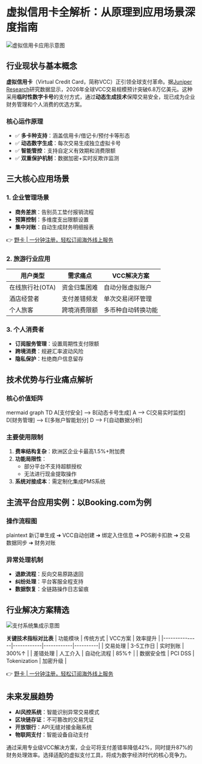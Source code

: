 # 虚拟信用卡全解析：从原理到应用场景深度指南

![虚拟信用卡应用示意图](https://bbtdd.com/wp-content/uploads/img/32590299941640.webp "虚拟信用卡类型示意图")

## 行业现状与基本概念

**虚拟信用卡**（Virtual Credit Card，简称VCC）正引领全球支付革命。据[Juniper Research](https://www.juniperresearch.com/resources/infographics/virtual-cards-market-statistics-2023-2028/)研究数据显示，2026年全球VCC交易规模预计突破6.8万亿美元。这种采用**临时性数字卡号**的支付方式，通过**动态生成技术**保障交易安全，现已成为企业财务管理和个人消费的优选方案。

### 核心运作原理
- ✅ **多卡种支持**：涵盖信用卡/借记卡/预付卡等形态
- ✅ **动态数字生成**：每次交易生成独立虚拟卡号
- ✅ **智能管控**：支持自定义有效期和消费限额
- ✅ **双重保护机制**：数据加密+实时反欺诈监测

## 三大核心应用场景

### 1. 企业管理场景
- **商务差旅**：告别员工垫付报销流程
- **预算控制**：多维度支出限额设置
- **集中对账**：自动生成财务明细报表

👉 [野卡 | 一分钟注册，轻松订阅海外线上服务](https://bbtdd.com/yeka)

### 2. 旅游行业应用
| 用户类型       | 需求痛点                   | VCC解决方案               |
|----------------|---------------------------|---------------------------|
| 在线旅行社(OTA) | 资金归集困难               | 自动分账虚拟账户           |
| 酒店经营者      | 支付差错频发              | 单次交易闭环管理           |
| 个人旅客        | 跨境消费限额              | 多币种自动转换功能         |

### 3. 个人消费者
- **订阅服务管理**：设置周期性支付限额
- **跨境消费**：规避汇率波动风险
- **隐私保护**：杜绝商户信息留存

## 技术优势与行业痛点解析

### 核心价值矩阵
mermaid
graph TD
A[支付安全] --> B[动态卡号生成]
A --> C[交易实时监控]
D[财务管理] --> E[多账户智能划分]
D --> F[自动数据分析]


### 主要使用限制
1. **费率结构复杂**：欧洲区企业卡最高1.5%+附加费
2. **功能局限性**：
   - 部分平台不支持超额授权
   - 无法进行现金提取操作
3. **系统对接成本**：需定制化集成PMS系统

## 主流平台应用实例：以Booking.com为例

### 操作流程图
plaintext
新订单生成 ➔ VCC自动创建 ➔ 绑定入住信息 ➔ POS刷卡扣款 ➔ 交易数据同步 ➔ 财务对账


### 异常处理机制
- **退款流程**：反向交易原路退回
- **纠纷处理**：平台客服全程支持
- **数据恢复**：全链路操作日志留痕

## 行业解决方案精选

![支付系统集成示意图](https://bbtdd.com/wp-content/uploads/img/8379614522.webp "支付系统架构图")

**关键技术指标对比表**
| 功能模块       | 传统方式    | VCC方案     | 效率提升 |
|---------------|------------|------------|----------|
| 交易处理       | 3-5工作日  | 实时到账   | 300%↑    |
| 差错处理       | 人工介入   | 自动化流程 | 85%↑     |
| 数据安全性     | PCI DSS    | Tokenization | 加密升级 |

👉 [野卡 | 一分钟注册，轻松订阅海外线上服务](https://bbtdd.com/yeka)

## 未来发展趋势
- **AI风控系统**：智能识别异常交易模式
- **区块链存证**：不可篡改的交易凭证
- **开放银行**：API无缝对接金融系统
- **物联网支付**：智能设备自动支付

通过采用专业级VCC解决方案，企业可将支付差错率降低42%，同时提升87%的财务处理效率。选择适配的虚拟支付工具，将成为数字经济时代的核心竞争力。
